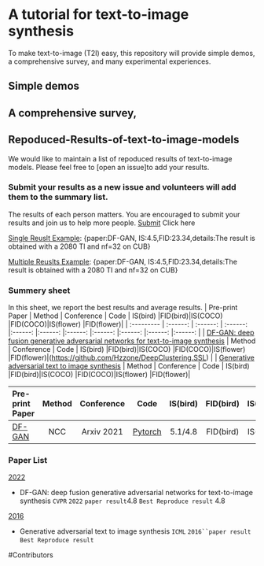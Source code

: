 # A tutorial for text-to-image synthesis
To make text-to-image (T2I) easy, this repository will  provide simple demos, a comprehensive survey, and many experimental experiences. 
## Simple demos

## A comprehensive survey,

## Repoduced-Results-of-text-to-image-models

We would like to maintain a list of repoduced results of text-to-image models. Please feel free to [open an issue]to add your results.

### Submit your results as a new issue and volunteers will add them to the summary list.
The results of each person matters. You are encouraged to submit your results and join us to help more people.
[Submit](https://github.com/senmaoy/Repoduced-Results-of-text-to-image-models/issues/new/choose) Click here

[Single Reuslt Example](https://github.com/senmaoy/Repoduced-Results-of-text-to-image-models/issues/1): {paper:DF-GAN, IS:4.5,FID:23.34,details:The result is obtained with a 2080 TI and nf=32 on CUB}

[Multiple Reuslts Example](https://github.com/senmaoy/Repoduced-Results-of-text-to-image-models/issues/1): {paper:DF-GAN, IS:4.5,FID:23.34,details:The result is obtained with a 2080 TI and nf=32 on CUB}



### <a name="list">Summery sheet</a>
In this sheet, we report the best results and average results.
|    Pre-print Paper    |  Method  |  Conference  |  Code | IS(bird) |FID(bird)|IS(COCO) |FID(COCO)|IS(flower) |FID(flower)|
|  :---------  | :------:  | :------: | :------: |:------: |:------: |:------: |:------: |:------: |:------: |:------: |
| [DF-GAN: deep fusion generative adversarial networks for text-to-image synthesis](https://arxiv.org/pdf/2111.11821.pdf) |   Method  |  Conference  |  Code | IS(bird) |FID(bird)|IS(COCO) |FID(COCO)|IS(flower) |FID(flower)|(https://github.com/Hzzone/DeepClustering.SSL) |
| [Generative adversarial text to image synthesis](https://arxiv.org/pdf/2109.12714.pdf) |  Method  |  Conference  |  Code | IS(bird) |FID(bird)|IS(COCO) |FID(COCO)|IS(flower) |FID(flower)|

|    Pre-print Paper    |  Method  |  Conference  |  Code |  IS(bird) | FID(bird)|IS(COCO) |FID(COCO)|IS(flower) |FID(flower)|
|  :---------  | :------:  | :------: | :------: |:------: |:------: |:------: |:------: |:------: |:------: |
| [DF-GAN]() | NCC | Arxiv 2021 | [Pytorch](https://github.com/Hzzone/DeepClustering.SSL) | 5.1/4.8 | FID(bird)|IS(COCO) |FID(COCO)|IS(flower) |FID(flower)|

### <a name="Paper List">Paper List</a>


 <a href="#2022">2022</a>
 - DF-GAN: deep fusion generative adversarial networks for text-to-image synthesis `CVPR` `2022` `paper result`4.8 `Best Reproduce result` 4.8


 <a href="#2016">2016</a>
 - Generative adversarial text to image synthesis  `ICML` `2016``paper result` `Best Reproduce result`


#Contributors





